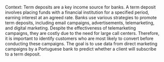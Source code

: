 Context:
Term deposits are a key income source for banks.
A term deposit involves placing funds with a financial institution for a specified period, earning interest at an agreed rate. 
Banks use various strategies to promote term deposits, including email campaigns, advertisements, telemarketing, and digital marketing.
Despite the effectiveness of telemarketing campaigns, they are costly due to the need for large call centers. 
Therefore, it is important to identify customers who are most likely to convert before conducting these campaigns. 
The goal is to use data from direct marketing campaigns by a Portuguese bank to predict whether a client will subscribe to a term deposit.
